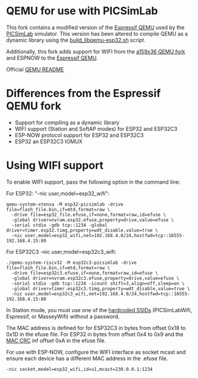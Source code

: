 # QEMU for use with PICSimLab

This fork contains a modified version of the [Espressif QEMU](https://github.com/espressif/qemu) used by the [PICSimLab](https://github.com/lcgamboa/picsimlab) simulator. This version has been altered to compile QEMU as a dynamic library using the [build_libqemu-esp32.sh](https://github.com/lcgamboa/qemu/blob/picsimlab-esp32/build_libqemu-esp32.sh) script.

Additionally, this fork adds support for WIFI from the [a159x36 QEMU fork](https://github.com/a159x36/qemu) and ESPNOW to the [Espressif QEMU](https://github.com/espressif/qemu).

Official [QEMU README](https://github.com/lcgamboa/qemu/blob/picsimlab-esp32/README.rst)

# Differences from the Espressif QEMU fork

* Support for compiling as a dynamic library
* WIFI support (Station and SoftAP modes) for ESP32 and ESP32C3
* ESP-NOW protocol support for ESP32 and ESP32C3
* ESP32 an ESP32C3 IOMUX

# Using WIFI support

To enable WIFI support, pass the following option in the command line:

For ESP32: "-nic user,model=esp32_wifi":

```
qemu-system-xtensa -M esp32-picsimlab -drive file=flash_file.bin,if=mtd,format=raw \
  -drive file=esp32_file.efuse,if=none,format=raw,id=efuse \
  -global driver=nvram.esp32.efuse,property=drive,value=efuse \
  -serial stdio -gdb tcp::1234 -global driver=timer.esp32.timg,property=wdt_disable,value=true \
  -nic user,model=esp32_wifi,net=192.168.4.0/24,hostfwd=tcp::16555-192.168.4.15:80 
```

For ESP32C3 -nic user,model=esp32c3_wifi:
```
./qemu-system-riscv32 -M esp32c3-picsimlab -drive file=flash_file.bin,if=mtd,format=raw \
  -drive file=esp32c3.efuse,if=none,format=raw,id=efuse \
  -global driver=nvram.esp32c3.efuse,property=drive,value=efuse \
  -serial stdio -gdb tcp::1234 -icount shift=3,align=off,sleep=on \
  -global driver=timer.esp32c3.timg,property=wdt_disable,value=true \
  -nic user,model=esp32c3_wifi,net=192.168.4.0/24,hostfwd=tcp::16555-192.168.4.15:80
```

In Station mode, you must use one of the [hardcoded SSIDs](https://github.com/lcgamboa/qemu/blob/7a976c88ebf7338f25b7079d8595d262fb48cc43/hw/misc/esp32_wifi_ap.c#L65) (PICSimLabWifi, Espressif, or MasseyWifi) without a password. 

The MAC address is defined for for ESP32C3 in bytes from offset 0x18 to 0x1D in the efuse file. For ESP32 in bytes from offset 0x4 to 0x9 and the [MAC CRC](https://gist.github.com/igrr/3537f8ddb03a50aa980e2e0c121c7581) inf offset 0xA in the efuse file.   


For use with ESP-NOW, configure the WIFI interface as socket mcast and ensure each device has a different MAC address in the .efuse file.
```
-nic socket,model=esp32_wifi,id=u1,mcast=230.0.0.1:1234
```
